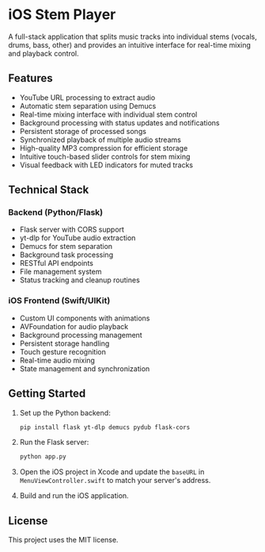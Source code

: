 # iOS Stem Player

A full-stack application that splits music tracks into individual stems (vocals, drums, bass, other) and provides an intuitive interface for real-time mixing and playback control.

## Features

- YouTube URL processing to extract audio
- Automatic stem separation using Demucs
- Real-time mixing interface with individual stem control
- Background processing with status updates and notifications
- Persistent storage of processed songs
- Synchronized playback of multiple audio streams
- High-quality MP3 compression for efficient storage
- Intuitive touch-based slider controls for stem mixing
- Visual feedback with LED indicators for muted tracks

## Technical Stack

### Backend (Python/Flask)
- Flask server with CORS support
- yt-dlp for YouTube audio extraction
- Demucs for stem separation
- Background task processing
- RESTful API endpoints
- File management system
- Status tracking and cleanup routines

### iOS Frontend (Swift/UIKit)
- Custom UI components with animations
- AVFoundation for audio playback
- Background processing management
- Persistent storage handling
- Touch gesture recognition
- Real-time audio mixing
- State management and synchronization

## Getting Started

1. Set up the Python backend:
   ```bash
   pip install flask yt-dlp demucs pydub flask-cors
   ```

2. Run the Flask server:
   ```bash
   python app.py
   ```

3. Open the iOS project in Xcode and update the `baseURL` in `MenuViewController.swift` to match your server's address.

4. Build and run the iOS application.

## License


This project uses the MIT license.
